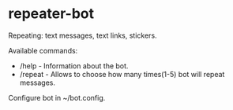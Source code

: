 # repeater-bot

Repeating: text messages, text links, stickers.

Available commands:
* /help - Information about the bot.
* /repeat - Allows to choose how many times(1-5) bot will repeat messages.

Configure bot in ~/bot.config.
